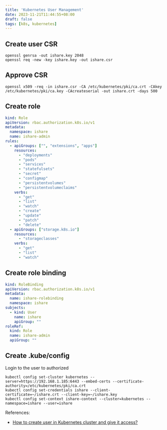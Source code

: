 ```yaml
---
title: 'Kubernetes User Management'
date: 2023-11-21T11:44:55+08:00
draft: false
tags: [k8s, kubernetes]
---
```


## Create user CSR

```shell
openssl genrsa -out ishare.key 2048
openssl req -new -key ishare.key -out ishare.csr
```

## Approve CSR

```shell
openssl x509 -req -in ishare.csr -CA /etc/kubernetes/pki/ca.crt -CAkey /etc/kubernetes/pki/ca.key -CAcreateserial -out ishare.crt -days 500
```

## Create role

```yaml
kind: Role
apiVersion: rbac.authorization.k8s.io/v1
metadata:
  namespace: ishare
  name: ishare-admin
rules:
  - apiGroups: ["", "extensions", "apps"]
    resources:
      - "deployments"
      - "pods"
      - "services"
      - "statefulsets"
      - "secret"
      - "configmap"
      - "persistentvolumes"
      - "persistentvolumeclaims"
    verbs:
      - "get"
      - "list"
      - "watch"
      - "create"
      - "update"
      - "patch"
      - "delete"
  - apiGroups: ["storage.k8s.io"]
    resources:
      - "storageclasses"
    verbs:
      - "get"
      - "list"
      - "watch"
```

## Create role binding

```yaml
kind: RoleBinding
apiVersion: rbac.authorization.k8s.io/v1
metadata:
  name: ishare-rolebinding
  namespace: ishare
subjects:
  - kind: User
    name: ishare
    apiGroup: ""
roleRef:
  kind: Role
  name: ishare-admin
  apiGroup: ""
```

## Create .kube/config

Login to the user to authorized

```shell
kubectl config set-cluster kubernetes --server=https://192.168.1.185:6443 --embed-certs --certificate-authority=/etc/kubernetes/pki/ca.crt
kubectl config set-credentials ishare --client-certificate=~/ishare.crt --client-key=~/ishare.key
kubectl config set-context ishare-context --cluster=kubernetes --namespace=ishare --user=ishare
```

References:

* [How to create user in Kubernetes cluster and give it access?](https://discuss.kubernetes.io/t/how-to-create-user-in-kubernetes-cluster-and-give-it-access/9101/3)